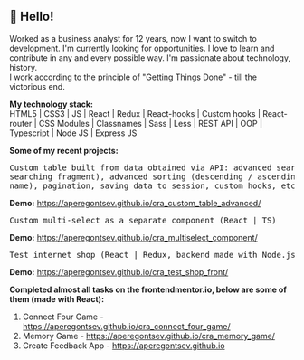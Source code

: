 ## 👋 Hello!

Worked as a business analyst for 12 years, now I want to switch to development.
I'm currently looking for opportunities. I love to learn and contribute in any and every possible way. I'm passionate about technology, history.</br>
I work according to the principle of "Getting Things Done" - till the victorious end.</br>

<b>My technology stack:</b></br>
HTML5 | CSS3 | JS | React | Redux | React-hooks | Custom hooks | React-router | CSS Modules | Classnames | Sass | Less | REST API | OOP | Typescript | Node JS | Express JS</br>

<b>Some of my recent projects:</b>
<pre>Custom table built from data obtained via API: advanced search (highlighting of the 
searching fragment), advanced sorting (descending / ascending by clicking on the column 
name), pagination, saving data to session, custom hooks, etc. (React)</pre>
<b>   Demo:</b> https://aperegontsev.github.io/cra_custom_table_advanced/
<pre>Custom multi-select as a separate component (React | TS)</pre>
<b>   Demo:</b> https://aperegontsev.github.io/cra_multiselect_component/
<pre>Test internet shop (React | Redux, backend made with Node.js | Express | MySQL)</pre>
<b>   Demo:</b> https://aperegontsev.github.io/cra_test_shop_front/</br>

<b>Completed almost all tasks on the frontendmentor.io, below are some of them (made with 
React):</b>
1) Connect Four Game - https://aperegontsev.github.io/cra_connect_four_game/
2) Memory Game - https://aperegontsev.github.io/cra_memory_game/
3) Create Feedback App - https://aperegontsev.github.io
